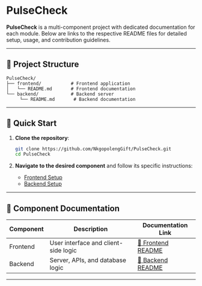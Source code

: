 # PulseCheck

**PulseCheck** is a multi-component project with dedicated documentation for each module. Below are links to the respective README files for detailed setup, usage, and contribution guidelines.

---

## 📂 Project Structure

```
PulseCheck/
├── frontend/           # Frontend application
│   └── README.md       # Frontend documentation
└── backend/            # Backend server
     └── README.md       # Backend documentation

```

---

## 🚀 Quick Start

1. **Clone the repository**:
   ```bash
   git clone https://github.com/NkgopolengGift/PulseCheck.git
   cd PulseCheck
   ```

2. **Navigate to the desired component** and follow its specific instructions:
   - [Frontend Setup](/frontend/README.md)
   - [Backend Setup](/backend/README.md)

---

## 🔗 Component Documentation

| Component   | Description                          | Documentation Link           |
|-------------|--------------------------------------|------------------------------|
| Frontend    | User interface and client-side logic | [📖 Frontend README](/frontend/README.md) |
| Backend     | Server, APIs, and database logic     | [📖 Backend README](/backend/README.md)  |

---
